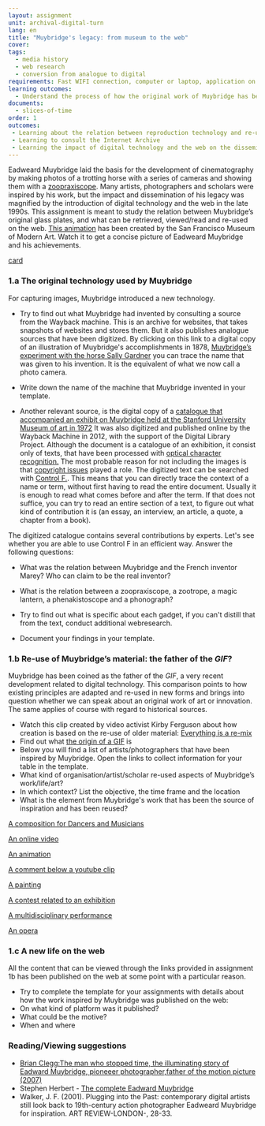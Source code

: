 ```yaml
---
layout: assignment
unit: archival-digital-turn
lang: en
title: "Muybridge's legacy: from museum to the web"
cover:
tags:
  - media history
  - web research
  - conversion from analogue to digital
requirements: Fast WIFI connection, computer or laptop, application on laptop or computer to view video,
learning outcomes:
  - Understand the process of how the original work of Muybridge has been re-used and explain its presence on the web
documents:
  - slices-of-time
order: 1
outcomes:
 - Learning about the relation between reproduction technology and re-use of material in the analogue era
 - Learning to consult the Internet Archive
 - Learning the impact of digital technology and the web on the dissemination and knowledge about an artist/photographer 
---
```

Eadweard Muybridge laid the basis for the development of cinematography by making photos of a trotting horse with a series of
cameras and showing them with a [zoopraxiscope](https://en.wikipedia.org/wiki/Zoopraxiscope). Many artists, photographers and scholars were inspired by his work, but the impact and dissemination of his legacy was magnified by the introduction of digital technology and the web in the late 1990s.
This assignment is meant to study the relation between Muybridge’s original glass plates, and what can be retrieved,
viewed/read and re-used on the web.
[This animation](https://youtu.be/wNU7sXkZmSw) has been created by the San Francisco Museum of Modern Art. Watch it to get a concise picture of Eadweard Muybridge and his achievements.

[card](slices-of-time)

<!-- more -->

<!-- briefing-student -->

### 1.a The original technology used by Muybridge
<!-- section-contents -->
For capturing images, Muybridge introduced a new technology.
- Try to find out what Muybridge had invented by consulting a source from the Wayback machine. 
This is an archive for websites, that takes snapshots of websites and stores them. But it also publishes analogue sources that have been digitized. By clicking on this link to a digital copy of an illustration of Muybridge's accomplishments in 1878,  [Muybridge’s experiment with the horse Sally Gardner](https://web.archive.org/web/20120730172726/http://popartmachine.com/artwork/LOC+1071481/0/The-horse-in-motion,-illus.-by-Muybridge.-) you can trace the name that was given to his invention. It is the equivalent of what we now call a photo camera. 
- Write down the name of the machine that Muybridge invented in your template. 

- Another relevant source, is the digital copy of a [catalogue that accompanied an exhibit on Muybridge held at the Stanford University Museum of art in 1972](https://archive.org/stream/eadweardmuybridg00maye/eadweardmuybridg00maye_djvu.txt)
It was also digitized and published online by the Wayback Machine in 2012, with the support of the Digital Library Project. Although the document is a catalogue of an exhibition, it consist only of texts, that have been processed with [optical character recognition.](https://youtu.be/jO-1rztr4O0) The most probable reason for not including the images is that [copyright issues](https://youtu.be/1DKm96Ftfko) played a role. 
The digitized text can be searched with [Control F.](https://blog.spinweb.net/5-reasons-why-control-f-is-your-best-friend-for-productivity). This means that you can directly trace the context of a name or term, without first having to read the entire document. Usually it is enough to read what comes before and after the term. If that does not suffice, you can try to read an entire section of a text, to figure out what kind of contribution it is (an essay, an interview, an article, a quote, a chapter from a book).

The digitized catalogue contains several contributions by experts. Let's see whether you are able to use Control F in an efficient way.
Answer the following questions: 
- What was the relation between Muybridge and the French inventor Marey? Who can claim to be the real inventor? 
- What is the relation between a zoopraxiscope, a zootrope, a magic lantern, a phenakistoscope and a phonograph? 

- Try to find out what is specific about each gadget, if you can't distill that from the text, conduct additional webresearch. 
- Document your findings in your template.

<!-- section -->
### 1.b Re-use of Muybridge’s material: the father of the *GIF*?
<!-- section-contents -->

Muybridge has been coined as the father of the *GIF*, a very recent development related to digital technology. This comparison points to how existing principles are adapted and re-used in new forms and brings into question whether we can speak about an original work of art or innovation. The same applies of course with regard to historical sources.  

-  Watch this clip created by video activist Kirby Ferguson about how creation is based on the re-use of older material: [Everything is a re-mix](https://vimeo.com/kirbyferguson/remix2015)
- Find out what [the origin of a GIF](https://en.wikipedia.org/wiki/GIF) is  
- Below you will find a list of artists/photographers that have been inspired by Muybridge. Open the links to collect information for your table in the template.
- What kind of organisation/artist/scholar re-used aspects of Muybridge’s work/life/art?
- In which context? List the objective, the time frame and the location
- What is the element from Muybridge's work that has been the source of inspiration and has been reused?  

[A composition for Dancers and Musicians](https://vimeo.com/209180993)  

[An online video](https://vimeo.com/131586644)

[An animation](https://vimeo.com/20838105)

[A comment below a youtube clip](https://www.youtube.com/watch?v=5Awo-P3t4Ho&lc=UgiKWyd-N07eEHgCoAEC)

[A painting](https://en.wikipedia.org/wiki/Nude_Descending_a_Staircase%2C_No._2)

[A contest related to an exhibition](https://www.npr.org/sections/pictureshow/2010/06/29/128192659/muybridgewinners?t=1533050973264)

[A multidisciplinary performance](https://youtu.be/t1AWij9twWc)

[An opera](https://en.wikipedia.org/wiki/The_Photographer)

<!-- section -->
### 1.c A new life on the web
<!-- section-contents -->
All the content that can be viewed through the links provided in assignment 1b has been published on the web at some point with a particular reason.
- Try to complete the template for your assignments with details about how the work inspired by Muybridge was published on the web:
- On what kind of platform was it published?
- What could be the motive?
- When and where

<!-- section -->
### Reading/Viewing suggestions 
<!-- section-contents --> 

- [Brian Clegg:The man who stopped time, the illuminating story of Eadward Muybridge, pioneeer photographer,father of the motion picture (2007)](https://books.google.nl/books?id=GXGS_KNTBOYC&lpg=PR9&ots=UFgkorMooR&lr&pg=PR2#v=onepage&q&f=false)
- Stephen Herbert - [The complete Eadward Muybridge](https://www.stephenherbert.co.uk/muybCOMPLEAT.htm) 
- Walker, J. F. (2001). Plugging into the Past: contemporary digital artists still look back to 19th-century action photographer Eadweard Muybridge for inspiration. ART REVIEW-LONDON-, 28-33.

<!-- briefing-teacher -->
